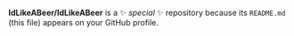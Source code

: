 


**IdLikeABeer/IdLikeABeer** is a ✨ _special_ ✨ repository because its `README.md` (this file) appears on your GitHub profile.
